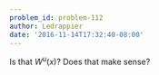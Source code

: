 ```yaml
---
problem_id: problem-112
author: Ledrappier
date: '2016-11-14T17:32:40-08:00'
---
```

Is that $W^u (x)$? Does that make sense?

